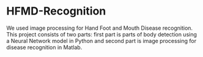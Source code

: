 # HFMD-Recognition
We used image processing for Hand Foot and Mouth Disease recognition. This project consists of two parts: first part is parts of body detection using a Neural Network model in Python and second part is image processing for disease recognition in Matlab.
